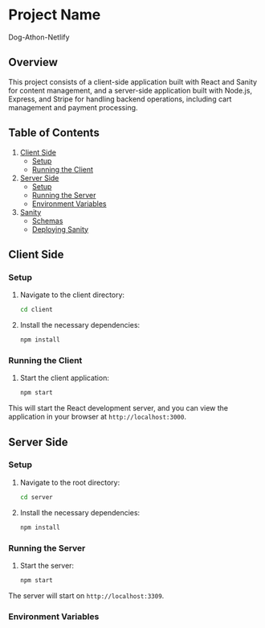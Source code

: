 # Project Name
Dog-Athon-Netlify

## Overview

This project consists of a client-side application built with React and Sanity for content management, and a server-side application built with Node.js, Express, and Stripe for handling backend operations, including cart management and payment processing.

## Table of Contents

1. [Client Side](#client-side)
    - [Setup](#setup)
    - [Running the Client](#running-the-client)
2. [Server Side](#server-side)
    - [Setup](#setup-1)
    - [Running the Server](#running-the-server)
    - [Environment Variables](#environment-variables)
3. [Sanity](#sanity)
    - [Schemas](#schemas)
    - [Deploying Sanity](#deploying-sanity)

## Client Side

### Setup

1. Navigate to the client directory:
    ```bash
    cd client
    ```

2. Install the necessary dependencies:
    ```bash
    npm install
    ```

### Running the Client

1. Start the client application:
    ```bash
    npm start
    ```

This will start the React development server, and you can view the application in your browser at `http://localhost:3000`.

## Server Side

### Setup

1. Navigate to the root directory:
    ```bash
    cd server
    ```

2. Install the necessary dependencies:
    ```bash
    npm install
    ```

### Running the Server

1. Start the server:
    ```bash
    npm start
    ```

The server will start on `http://localhost:3309`.

### Environment Variables




